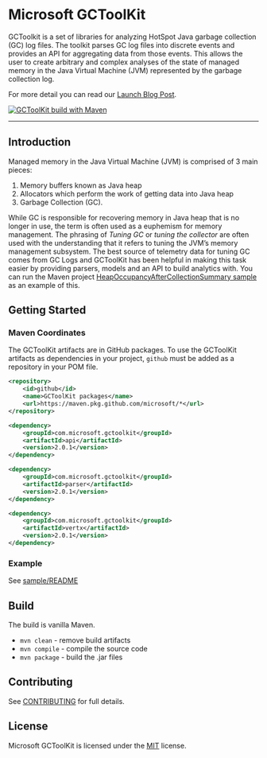 # Microsoft GCToolKit

GCToolkit is a set of libraries for analyzing HotSpot Java garbage collection (GC) log files. The toolkit parses GC log files into discrete events and provides an API for aggregating data from those events. This allows the user to create arbitrary and complex analyses of the state of managed memory in the Java Virtual Machine (JVM) represented by the garbage collection log.

For more detail you can read our [Launch Blog Post](https://devblogs.microsoft.com/java/introducing-microsoft-gctoolkit/).

[![GCToolKit build with Maven](https://github.com/microsoft/gctoolkit/actions/workflows/maven.yml/badge.svg)](https://github.com/microsoft/gctoolkit/actions/workflows/maven.yml)

---

## Introduction

Managed memory in the Java Virtual Machine (JVM) is comprised of 3 main pieces:

1. Memory buffers known as Java heap
1. Allocators which perform the work of getting data into Java heap
1. Garbage Collection (GC).

While GC is responsible for recovering memory in Java heap that is no longer in use, the term is often used as a euphemism for memory management. The phrasing of _Tuning GC_ or _tuning the collector_ are often used with the understanding that it refers to tuning the JVM’s memory management subsystem. The best source of telemetry data for tuning GC comes from GC Logs and GCToolKit has been helpful in making this task easier by providing parsers, models and an API to build analytics with. You can run the Maven project [HeapOccupancyAfterCollectionSummary sample](./sample/README.md) as an example of this.

## Getting Started

### Maven Coordinates

The GCToolKit artifacts are in GitHub packages. To use the GCToolKit artifacts as dependencies in your project, `github` must be added as a repository in your POM file.

```xml
<repository>
    <id>github</id>
    <name>GCToolKit packages</name>
    <url>https://maven.pkg.github.com/microsoft/*</url>
</repository>
```

```xml
<dependency>
    <groupId>com.microsoft.gctoolkit</groupId>
    <artifactId>api</artifactId>
    <version>2.0.1</version>
</dependency>

<dependency>
    <groupId>com.microsoft.gctoolkit</groupId>
    <artifactId>parser</artifactId>
    <version>2.0.1</version>
</dependency>

<dependency>
    <groupId>com.microsoft.gctoolkit</groupId>
    <artifactId>vertx</artifactId>
    <version>2.0.1</version>
</dependency>

```

### Example

See [sample/README](./sample/README.md)

## Build 

The build is vanilla Maven.

* `mvn clean` - remove build artifacts
* `mvn compile` - compile the source code
* `mvn package` - build the .jar files

## Contributing

See [CONTRIBUTING](CONTRIBUTING.md) for full details.

## License

Microsoft GCToolKit is licensed under the [MIT](https://github.com/microsoft/gctoolkit/blob/master/LICENSE) license.
